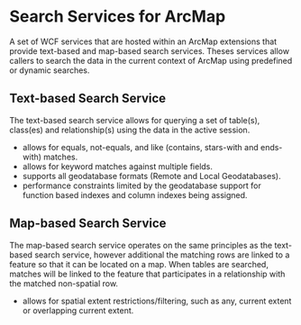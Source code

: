 Search Services for ArcMap
========================================================

A set of WCF services that are hosted within an ArcMap extensions that provide text-based and map-based search services. Theses services allow callers to search the data in the current context of ArcMap using predefined or dynamic searches. 

Text-based Search Service
---------------------------
The text-based search service allows for querying a set of table(s), class(es) and relationship(s) using the data in the active session. 

- allows for equals, not-equals, and like (contains, stars-with and ends-with) matches.
- allows for keyword matches against multiple fields. 
- supports all geodatabase formats (Remote and Local Geodatabases).
- performance constraints limited by the geodatabase support for function based indexes and column indexes being assigned.

Map-based Search Service
---------------------------
The map-based search service operates on the same principles as the text-based search service, however additional the matching rows are linked to a feature so that it can be located on a map. When tables are searched, matches will be linked to the feature that participates in a relationship with the matched non-spatial row. 

- allows for spatial extent restrictions/filtering, such as any, current extent or overlapping current extent.
